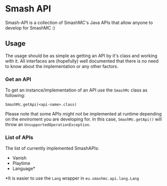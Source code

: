 # Smash API
Smash-API is a collection of SmashMC's Java APIs that allow anyone to develop for SmashMC :)

## Usage
The usage should be as simple as getting an API by it's class and working with it.
All interfaces are (hopefully) well documented that there is no need to know about the implementation or any other factors.

### Get an API
To get an instance/implementation of an API use the `SmashMc` class as following:
```
SmashMc.getApi(<api-name>.class)
```
Please note that some APIs might not be implemented at runtime depending on the enviroment you are developing for. 
In this case, `SmashMc.getApi()` will throw an `UnsupportedOperationException`.

### List of APIs
The list of currently implemented SmashAPIs:
* Vanish
* Playtime
* Language*

*It is easier to use the `Lang` wrapper in `eu.smashmc.api.lang.Lang`